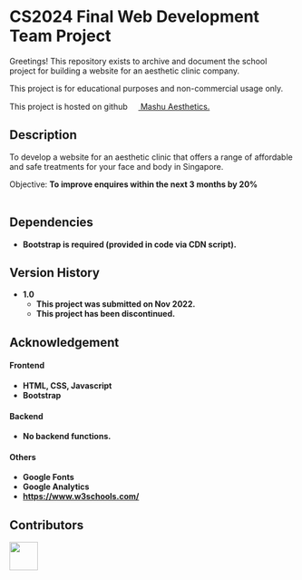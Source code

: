 # CS2024 Final Web Development Team Project

Greetings! This repository exists to archive and document the school project for building a website for an aesthetic clinic company.

This project is for educational purposes and non-commercial usage only.

This project is hosted on github [<img src="/img/favicon.ico" width="15px" height="15px"> Mashu Aesthetics.](https://novemforxuz.github.io/aesthetic-clinic-cs2024/)<br>

## Description
To develop a website for an aesthetic clinic that offers a range of affordable and safe treatments for your face and body in Singapore.

Objective: <b>To improve enquires within the next 3 months by 20%<b><br><br>

## Dependencies
- Bootstrap is required (provided in code via CDN script).

## Version History
* 1.0
  * This project was submitted on Nov 2022.
  * This project has been discontinued.

## Acknowledgement
#### Frontend
- HTML, CSS, Javascript
- Bootstrap

#### Backend
- No backend functions.
  
#### Others
- Google Fonts
- Google Analytics
- https://www.w3schools.com/

## Contributors

<!-- ALL-CONTRIBUTORS-LIST:START - Do not remove or modify this section -->

<a href="https://github.com/NovemForxuz/aesthetic-clinic-cs2024/graphs/contributors">
  <img src="https://contrib.rocks/image?repo=NovemForxuz/aesthetic-clinic-cs2024" height="50"/>
</a>

<!-- ALL-CONTRIBUTORS-LIST:END -->
